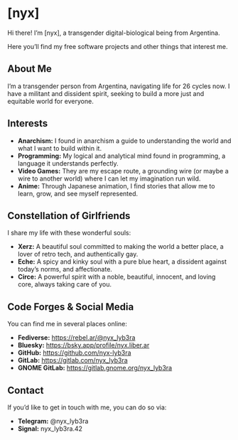 # [nyx]

Hi there! I’m [nyx], a transgender digital-biological being from Argentina.

Here you’ll find my free software projects and other things that interest me.

## About Me

I’m a transgender person from Argentina, navigating life for 26 cycles now. I
have a militant and dissident spirit, seeking to build a more just and equitable
world for everyone.

## Interests

- **Anarchism:** I found in anarchism a guide to understanding the world and
  what I want to build within it.
- **Programming:** My logical and analytical mind found in programming, a
  language it understands perfectly.
- **Video Games:** They are my escape route, a grounding wire (or maybe a wire
  to another world) where I can let my imagination run wild.
- **Anime:** Through Japanese animation, I find stories that allow me to learn,
  grow, and see myself represented.

## Constellation of Girlfriends

I share my life with these wonderful souls:

- **Xerz:** A beautiful soul committed to making the world a better place, a
  lover of retro tech, and authentically gay.
- **Eche:** A spicy and kinky soul with a pure blue heart, a dissident against
  today’s norms, and affectionate.
- **Circe:** A powerful spirit with a noble, beautiful, innocent, and loving
  core, always taking care of you.

## Code Forges & Social Media

You can find me in several places online:

- **Fediverse:** https://rebel.ar/@nyx_lyb3ra
- **Bluesky:** https://bsky.app/profile/nyx.liber.ar
- **GitHub:** https://github.com/nyx-lyb3ra
- **GitLab:** https://gitlab.com/nyx_lyb3ra
- **GNOME GitLab:** https://gitlab.gnome.org/nyx_lyb3ra

## Contact

If you’d like to get in touch with me, you can do so via:

- **Telegram:** @nyx_lyb3ra
- **Signal:** nyx_lyb3ra.42
